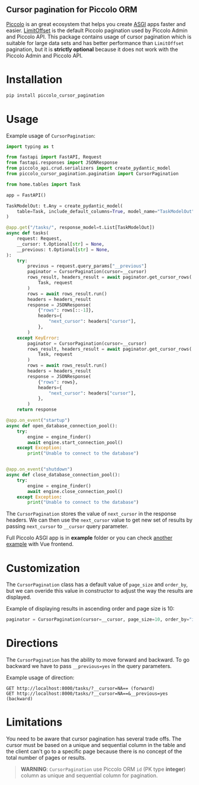 ## Cursor pagination for Piccolo ORM

[Piccolo](https://github.com/piccolo-orm) is an great ecosystem that helps you create [ASGI](https://asgi.readthedocs.io/en/latest/) apps faster and easier. [LimitOffset](https://piccolo-api.readthedocs.io/en/latest/crud/piccolo_crud.html#pagination) is the default Piccolo pagination used by Piccolo Admin and Piccolo API. This package contains usage of cursor pagination which is suitable for large data sets and has better performance than ``LimitOffset`` pagination,
but it is **strictly optional** because it does not work with the Piccolo Admin and Piccolo API.

# Installation 

```bash
pip install piccolo_cursor_pagination
```
# Usage

Example usage of ``CursorPagination``:

```python
import typing as t

from fastapi import FastAPI, Request
from fastapi.responses import JSONResponse
from piccolo_api.crud.serializers import create_pydantic_model
from piccolo_cursor_pagination.pagination import CursorPagination

from home.tables import Task

app = FastAPI()

TaskModelOut: t.Any = create_pydantic_model(
    table=Task, include_default_columns=True, model_name="TaskModelOut"
)

@app.get("/tasks/", response_model=t.List[TaskModelOut])
async def tasks(
    request: Request,
    __cursor: t.Optional[str] = None,
    __previous: t.Optional[str] = None,
):
    try:
        previous = request.query_params["__previous"]
        paginator = CursorPagination(cursor=__cursor)
        rows_result, headers_result = await paginator.get_cursor_rows(
            Task, request
        )
        rows = await rows_result.run()
        headers = headers_result
        response = JSONResponse(
            {"rows": rows[::-1]},
            headers={
                "next_cursor": headers["cursor"],
            },
        )
    except KeyError:
        paginator = CursorPagination(cursor=__cursor)
        rows_result, headers_result = await paginator.get_cursor_rows(
            Task, request
        )
        rows = await rows_result.run()
        headers = headers_result
        response = JSONResponse(
            {"rows": rows},
            headers={
                "next_cursor": headers["cursor"],
            },
        )
    return response

@app.on_event("startup")
async def open_database_connection_pool():
    try:
        engine = engine_finder()
        await engine.start_connection_pool()
    except Exception:
        print("Unable to connect to the database")


@app.on_event("shutdown")
async def close_database_connection_pool():
    try:
        engine = engine_finder()
        await engine.close_connection_pool()
    except Exception:
        print("Unable to connect to the database")
```
The ``CursorPagination`` stores the value of ``next_cursor`` in the response headers. 
We can then use the ``next_cursor`` value to get new set of results by passing 
``next_cursor`` to ``__cursor`` query parameter.

Full Piccolo ASGI app is in **example** folder or you can check [another example](https://github.com/sinisaos/piccolo-cursor-vue) with Vue frontend.

# Customization

The ``CursorPagination`` class has a default value of ``page_size`` and ``order_by``, 
but we can overide this value in constructor to adjust the way the results are displayed.

Example of displaying results in ascending order and page size is 10:

```python
paginator = CursorPagination(cursor=__cursor, page_size=10, order_by="id")
```

# Directions

The ``CursorPagination`` has the ability to move forward and backward. 
To go backward we have to pass ``__previous=yes`` in the query parameters.

Example usage of direction:

```
GET http://localhost:8000/tasks/?__cursor=NA== (forward)
GET http://localhost:8000/tasks/?__cursor=NA==&__previous=yes (backward)
```

# Limitations

You need to be aware that cursor pagination has several trade offs. The cursor must be based on a unique and sequential column in the table and the client can't go to a specific page because there is no concept of the total number of pages or results.

> **WARNING**: ``CursorPagination`` use Piccolo ORM ``id`` (PK type **integer**) column as unique and sequential column for pagination.
